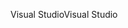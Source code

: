 <span data-ttu-id="94bd2-101">Visual Studio</span><span class="sxs-lookup"><span data-stu-id="94bd2-101">Visual Studio</span></span>
